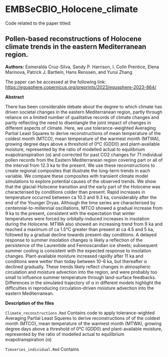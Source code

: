 # EMBSeCBIO_Holocene_climate

Code related to the paper titled: 

## **Pollen-based reconstructions of Holocene climate trends in the eastern Mediterranean region.**

**Authors:** Esmeralda Cruz-Silva, Sandy P. Harrison, I. Colin Prentice, Elena Marinova, Patrick J. Bartlein, Hans Renssen, and Yurui Zhang

The paper can be accessed at the following link: https://egusphere.copernicus.org/preprints/2023/egusphere-2023-864/


**Abstract** 

There has been considerable debate about the degree to which climate has driven societal changes in the eastern Mediterranean region, partly through reliance on a limited number of qualitative records of climate changes and partly reflecting the need to disentangle the joint impact of changes in different aspects of climate. Here, we use tolerance-weighted Averaging Partial Least Squares to derive reconstructions of mean temperature of the coldest month (MTCO), mean temperature of the warmest month (MTWA), growing degree days above a threshold of 0°C (GDD0) and plant-available moisture, represented by the ratio of modelled actual to equilibrium evapotranspiration (α) and corrected for past CO2 changes for 71 individual pollen records from the Eastern Mediterranean region covering part or all of the interval from 12.3 ka to the present. We use these reconstructions to create regional composites that illustrate the long-term trends in each variable. We compare these composites with transient climate model simulations to explore potential causes of the observed trends. We show that the glacial-Holocene transition and the early part of the Holocene was characterised by conditions colder  than present. Rapid increases in temperature occurred between ca 10.3 and 9.3 ka, considerably after the end of the Younger Dryas.  Although the time series are characterised by centennial-to-millennial oscillations, MTCO showed a gradual increase from 9 ka to the present, consistent with the expectation that winter temperatures were forced by orbitally-induced increases in insolation during the Holocene. MTWA also showed an increasing trend from 9 ka and reached a maximum of ca 1.5°C greater than present at ca 4.5 and 5 ka, followed by a gradual decline towards present-day conditions. A delayed response to summer insolation changes is likely a reflection of the persistence of the Laurentide and Fennoscandian ice sheets; subsequent summer cooling is consistent with the expected response to insolation changes.  Plant-available moisture increased rapidly after 11 ka and conditions were wetter than today between 10-6 ka, but thereafter α declined gradually. These trends likely reflect changes in atmospheric circulation and moisture advection into the region, and were probably too small to influence summer temperature through land-surface feedbacks. Differences in the simulated trajectory of α in different models highlight the difficulties in reproducing circulation-driven moisture advection into the eastern Mediterranean.

**Description of the files**

`Climate_reconstructions.Rmd` Contains code to apply tolerance-wighted Averaging Partial Least Squeres to derive reconstructions of of the coldest month (MTCO), mean temperature of the warmest month (MTWA), growing degree days above a threshold of 0°C (GDD0) and plant-available moisture, represented by the ratio of modelled actual to equilibrium evapotranspiration (α)

`Timseries_individual.Rmd` Contains
